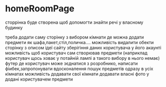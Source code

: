 # homeRoomPage
сторрінка буде створена щоб допомогти знайти речі у власному будинку

треба додати саму сторінку з вибором кімнати де можна додати предмети як шафа,пакет,стіл,поличка....
можливість видалити обекти
сторінку з описом ідеї сайту
зберігіння даних користувача у його акаунті
можливість щоб користувач сам створював предмети (наприклад користувач щось ховає у потайній лампі а такого вибору в нього немає)
футер де користувач може зєднатися з розробнико, написати фіибек,запропонувати вдосконалення
пошук предметів одразу в усіх кімнатах
можливість додавати свої кімнати
додавати власні фото у додані користувачем предмети
